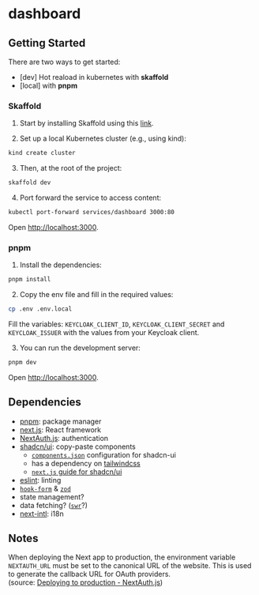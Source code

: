 # dashboard

## Getting Started

There are two ways to get started:

- [dev] Hot reaload in kubernetes with **skaffold**
- [local] with **pnpm**

### Skaffold

1. Start by installing Skaffold using this [link](https://skaffold.dev/docs/install/).

2. Set up a local Kubernetes cluster (e.g., using kind):

```bash
kind create cluster
```

3. Then, at the root of the project:

```bash
skaffold dev
```

4. Port forward the service to access content:

```bash
kubectl port-forward services/dashboard 3000:80
```

Open [http://localhost:3000](http://localhost:3000).

### pnpm

1. Install the dependencies:

```bash
pnpm install
```

2. Copy the env file and fill in the required values:

```bash
cp .env .env.local
```

Fill the variables: `KEYCLOAK_CLIENT_ID`, `KEYCLOAK_CLIENT_SECRET` and `KEYCLOAK_ISSUER` with the values from your Keycloak client.

3. You can run the development server:

```bash
pnpm dev
```

Open [http://localhost:3000](http://localhost:3000).

## Dependencies

- [pnpm](https://pnpm.io/): package manager
- [next.js](https://nextjs.org/): React framework
- [NextAuth.js](https://next-auth.js.org/): authentication
- [shadcn/ui](https://ui.shadcn.com/): copy-paste components
  - [`components.json`](./components.json) configuration for shadcn-ui
  - has a dependency on [tailwindcss](https://tailwindcss.com/)
  - [`next.js` guide for shadcn/ui](https://ui.shadcn.com/docs/installation/next)
- [eslint](https://eslint.org/): linting
- [`hook-form`](https://github.com/react-hook-form/react-hook-form) & [`zod`](https://github.com/colinhacks/zod)
- state management?
- data fetching? ([`swr`](https://swr.vercel.app/)?)
- [next-intl](https://github.com/amannn/next-intl): i18n

## Notes

When deploying the Next app to production, the environment variable `NEXTAUTH_URL` must be set to the canonical URL of the website.
This is used to generate the callback URL for OAuth providers.  
(source: [Deploying to production - NextAuth.js](https://next-auth.js.org/getting-started/example#deploying-to-production))
